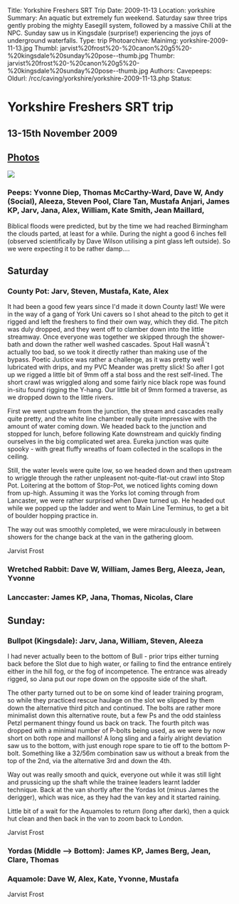 Title: Yorkshire Freshers SRT Trip
Date: 2009-11-13
Location: yorkshire
Summary: An aquatic but extremely fun weekend. Saturday saw three trips gently probing the mighty Easegill system, followed by a massive Chili at the NPC. Sunday saw us in Kingsdale (surprise!) experiencing the joys of underground waterfalls.
Type: trip
Photoarchive:
Mainimg: yorkshire-2009-11-13.jpg
Thumbl: jarvist%20frost%20-%20canon%20g5%20-%20kingsdale%20sunday%20pose--thumb.jpg
Thumbr: jarvist%20frost%20-%20canon%20g5%20-%20kingsdale%20sunday%20pose--thumb.jpg
Authors: 
Cavepeeps:
Oldurl: /rcc/caving/yorkshire/yorkshire-2009-11-13.php
Status:

#  Yorkshire Freshers SRT trip 

##  13-15th November 2009 

##  [ Photos ](/caving/photo_archive/trips/2009-11-13%20-%20yorkshire/)

[ ![](yorkshire-2009-11-13.jpg) ](/caving/photo_archive/trips/2009-10-02%20-%20yorkshire/)

###  Peeps: Yvonne Diep, Thomas McCarthy-Ward, Dave W, Andy (Social), Aleeza, Steven Pool, Clare Tan, Mustafa Anjari, James KP, Jarv, Jana, Alex, William, Kate Smith, Jean Maillard, 

Biblical floods were predicted, but by the time we had reached Birmingham the clouds parted, at least for a while. During the night a good 6 inches fell (observed scientifically by Dave Wilson utilising a pint glass left outside). So we were expecting it to be rather damp.... 

##  Saturday 

###  County Pot: Jarv, Steven, Mustafa, Kate, Alex 

It had been a good few years since I'd made it down County last! We were in the way of a gang of York Uni cavers so I shot ahead to the pitch to get it rigged and left the freshers to find their own way, which they did. The pitch was duly dropped, and they went off to clamber down into the little streamway. Once everyone was together we skipped through the shower-bath and down the rather well washed cascades. Spout Hall wasnĂ˘t actually too bad, so we took it directly rather than making use of the bypass. Poetic Justice was rather a challenge, as it was pretty well lubricated with drips, and my PVC Meander was pretty slick! So after I got up we rigged a little bit of 9mm off a stal boss and the rest self-lined. The short crawl was wriggled along and some fairly nice black rope was found in-situ found rigging the Y-hang. Our little bit of 9mm formed a traverse, as we dropped down to the little rivers. 

First we went upstream from the junction, the stream and cascades really quite pretty, and the white line chamber really quite impressive with the amount of water coming down. We headed back to the junction and stopped for lunch, before following Kate downstream and quickly finding ourselves in the big complicated wet area. Eureka junction was quite spooky - with great fluffy wreaths of foam collected in the scallops in the ceiling. 

Still, the water levels were quite low, so we headed down and then upstream to wriggle through the rather unpleasent not-quite-flat-out crawl into Stop Pot. Loitering at the bottom of Stop-Pot, we noticed lights coming down from up-high. Assuming it was the Yorks lot coming through from Lancaster, we were rather surprised when Dave turned up. He headed out while we popped up the ladder and went to Main Line Terminus, to get a bit of boulder hopping practice in. 

The way out was smoothly completed, we were miraculously in between showers for the change back at the van in the gathering gloom. 

Jarvist Frost 

###  Wretched Rabbit: Dave W, William, James Berg, Aleeza, Jean, Yvonne 

###  Lanccaster: James KP, Jana, Thomas, Nicolas, Clare 

##  Sunday: 

###  Bullpot (Kingsdale): Jarv, Jana, William, Steven, Aleeza 

I had never actually been to the bottom of Bull - prior trips either turning back before the Slot due to high water, or failing to find the entrance entirely either in the hill fog, or the fog of incompetence. The entrance was already rigged, so Jana put our rope down on the opposite side of the shaft. 

The other party turned out to be on some kind of leader training program, so while they practiced rescue haulage on the slot we slipped by them down the alternative third pitch and continued. The bolts are rather more minimalist down this alternative route, but a few Ps and the odd stainless Petzl permanent thingy found us back on track. The fourth pitch was dropped with a minimal number of P-bolts being used, as we were by now short on both rope and maillons! A long sling and a fairly alright deviation saw us to the bottom, with just enough rope spare to tie off to the bottom P-bolt. Something like a 32/56m combination saw us without a break from the top of the 2nd, via the alternative 3rd and down the 4th. 

Way out was really smooth and quick, everyone out while it was still light and prussicing up the shaft while the trainee leaders learnt ladder technique. Back at the van shortly after the Yordas lot (minus James the derigger), which was nice, as they had the van key and it started raining. 

Little bit of a wait for the Aquamoles to return (long after dark), then a quick hut clean and then back in the van to zoom back to London. 

Jarvist Frost 

###  Yordas (Middle --&gt; Bottom): James KP, James Berg, Jean, Clare, Thomas 

###  Aquamole: Dave W, Alex, Kate, Yvonne, Mustafa 

Jarvist Frost 
